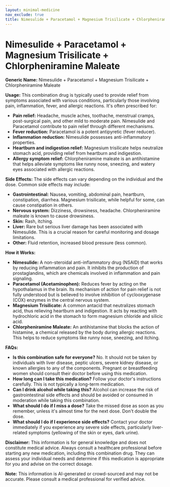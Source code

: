 ```yaml
---
layout: minimal-medicine
nav_exclude: true
title: Nimesulide + Paracetamol + Magnesium Trisilicate + Chlorpheniramine Maleate
---
```


# Nimesulide + Paracetamol + Magnesium Trisilicate + Chlorpheniramine Maleate

**Generic Name:** Nimesulide + Paracetamol + Magnesium Trisilicate + Chlorpheniramine Maleate

**Usage:** This combination drug is typically used to provide relief from symptoms associated with various conditions, particularly those involving pain, inflammation, fever, and allergic reactions.  It's often prescribed for:

* **Pain relief:**  Headache, muscle aches, toothache, menstrual cramps, post-surgical pain, and other mild to moderate pain.  Nimesulide and Paracetamol contribute to pain relief through different mechanisms.
* **Fever reduction:** Paracetamol is a potent antipyretic (fever reducer).
* **Inflammation reduction:** Nimesulide possesses anti-inflammatory properties.
* **Heartburn and indigestion relief:** Magnesium trisilicate helps neutralize stomach acid, providing relief from heartburn and indigestion.
* **Allergy symptom relief:** Chlorpheniramine maleate is an antihistamine that helps alleviate symptoms like runny nose, sneezing, and watery eyes associated with allergic reactions.


**Side Effects:**  The side effects can vary depending on the individual and the dose.  Common side effects may include:

* **Gastrointestinal:** Nausea, vomiting, abdominal pain, heartburn, constipation, diarrhea.  Magnesium trisilicate, while helpful for some, can cause constipation in others.
* **Nervous system:** Dizziness, drowsiness, headache. Chlorpheniramine maleate is known to cause drowsiness.
* **Skin:** Rash, itching.
* **Liver:**  Rare but serious liver damage has been associated with Nimesulide.  This is a crucial reason for careful monitoring and dosage limitations.
* **Other:**  Fluid retention, increased blood pressure (less common).


**How it Works:**

* **Nimesulide:** A non-steroidal anti-inflammatory drug (NSAID) that works by reducing inflammation and pain.  It inhibits the production of prostaglandins, which are chemicals involved in inflammation and pain signaling.
* **Paracetamol (Acetaminophen):**  Reduces fever by acting on the hypothalamus in the brain. Its mechanism of action for pain relief is not fully understood but is believed to involve inhibition of cyclooxygenase (COX) enzymes in the central nervous system.
* **Magnesium Trisilicate:**  A common antacid that neutralizes stomach acid, thus relieving heartburn and indigestion. It acts by reacting with hydrochloric acid in the stomach to form magnesium chloride and silicic acid.
* **Chlorpheniramine Maleate:** An antihistamine that blocks the action of histamine, a chemical released by the body during allergic reactions. This helps to reduce symptoms like runny nose, sneezing, and itching.


**FAQs:**

* **Is this combination safe for everyone?** No.  It should not be taken by individuals with liver disease, peptic ulcers, severe kidney disease, or known allergies to any of the components.  Pregnant or breastfeeding women should consult their doctor before using this medication.
* **How long can I take this medication?**  Follow your doctor's instructions carefully.  This is not typically a long-term medication.
* **Can I drink alcohol while taking this?**  Alcohol can increase the risk of gastrointestinal side effects and should be avoided or consumed in moderation while taking this combination.
* **What should I do if I miss a dose?** Take the missed dose as soon as you remember, unless it's almost time for the next dose. Don't double the dose.
* **What should I do if I experience side effects?**  Contact your doctor immediately if you experience any severe side effects, particularly liver-related symptoms (yellowing of the skin or eyes, dark urine).


**Disclaimer:** This information is for general knowledge and does not constitute medical advice. Always consult a healthcare professional before starting any new medication, including this combination drug.  They can assess your individual needs and determine if this medication is appropriate for you and advise on the correct dosage.


**Note:** This information is AI-generated or crowd-sourced and may not be accurate. Please consult a medical professional for verified advice.
